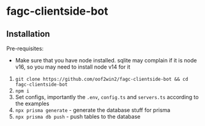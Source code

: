# fagc-clientside-bot

## Installation

Pre-requisites:
- Make sure that you have node installed. sqlite may complain if it is node v16, so you may need to install node v14 for it

1. `git clone https://github.com/oof2win2/fagc-clientside-bot && cd fagc-clientside-bot`
2. `npm i`
3. Set configs, importantly the `.env`, `config.ts` and `servers.ts` according to the examples
4. `npx prisma generate` - generate the database stuff for prisma
5. `npx prisma db push` - push tables to the database
